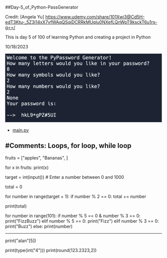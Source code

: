 ##Day-5_of_Python-PassGenerator

Credit: [Angela Yu] https://www.udemy.com/share/101Xwi3@Cd5H-edT3Ktu-_5Z3i14xX7vfWAqQSqiDCRRkMUqlu0NXefLQnWpT9ksckT6u1rs-g==/

This is day 5 of 100 of learning Python and creating a project in Python

10/18/2023

![](https://github.com/AlanShami/Python-day-5-pass_generator/blob/main/project_pic.png)

- [main.py](https://github.com/AlanShami/Python-day-5-pass_generator/blob/main/main.py)


#Comments:
Loops, for loop, while loop
 ----------------------------------------

fruits = ["apples", "Bananas", ]

for x in fruits:
   print(x)

 target = int(input())  # Enter a number between 0 and 1000

 total = 0

 for number in range(target + 1):
     if number % 2 == 0:
         total += number

 print(total)

 for number in range(101):
     if number % 5 == 0 & number % 3 == 0:
         print("FizzBuzz")
    elif number % 5 == 0:
        print("Fizz")
    elif number % 3 == 0:
         print("Buzz")
     else:
         print(number)


----------------------------------

print("alan"[5])

print(type(int("4")))
print(round(123.2323,2))

